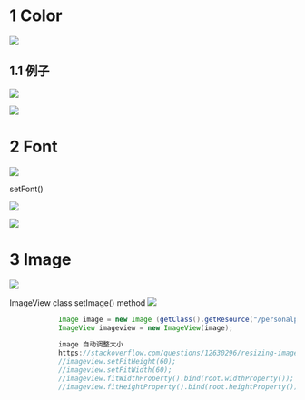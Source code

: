 
# 1 Color

![](image/Pasted%20image%2020230506001139.png)


## 1.1 例子

![](image/Pasted%20image%2020230506001322.png)

![](image/Pasted%20image%2020230506001450.png)


# 2 Font

![](image/Pasted%20image%2020230506001527.png)

setFont()

![](image/Pasted%20image%2020230506002000.png)

![](image/Pasted%20image%2020230506002058.png)


# 3 Image

![](image/Pasted%20image%2020230506002141.png)

ImageView class
setImage() method 
![](image/Pasted%20image%2020230506002342.png)


```java
            Image image = new Image (getClass().getResource("/personalphoto/"+p.getPhoto()).toString(), 200, 200, true, true);
            ImageView imageview = new ImageView(image);
            
	        image 自动调整大小  
	        https://stackoverflow.com/questions/12630296/resizing-images-to-fit-the-parent-node
            //imageview.setFitHeight(60);
            //imageview.setFitWidth(60);
            //imageview.fitWidthProperty().bind(root.widthProperty());
            //imageview.fitHeightProperty().bind(root.heightProperty());
```